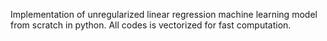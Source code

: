 Implementation of unregularized linear regression machine learning model from scratch in python. All codes is vectorized for fast computation.
